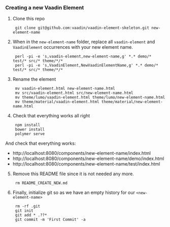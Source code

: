 ### Creating a new Vaadin Element

1. Clone this repo

        git clone git@github.com:vaadin/vaadin-element-skeleton.git new-element-name

2. When in the `new-element-name` folder, replace all `vaadin-element` and `VaadinElement` occurrences with your new element name.

        perl -pi -e 's,vaadin-element,new-element-name,g' *.* demo/* test/* src/* theme/*/*
        perl -pi -e 's,VaadinElement,NewVaadinElementName,g' *.* demo/* test/* src/* theme/*/*

3. Rename the element

        mv vaadin-element.html new-element-name.html
        mv src/vaadin-element.html src/new-element-name.html
        mv theme/lumo/vaadin-element.html theme/lumo/new-element-name.html
        mv theme/material/vaadin-element.html theme/material/new-element-name.html

4. Check that everything works all right

        npm install
        bower install
        polymer serve

  And check that everything works:

  - http://localhost:8080/components/new-element-name/index.html
  - http://localhost:8080/components/new-element-name/demo/index.html
  - http://localhost:8080/components/new-element-name/test/index.html

5. Remove this README file since it is not needed any more.

        rm README_CREATE_NEW.md

5. Finally, initialize git so as we have an empty history for our `<new-element-name>`

        rm -rf .git
        git init
        git add * .??*
        git commit -m 'First Commit' -a

